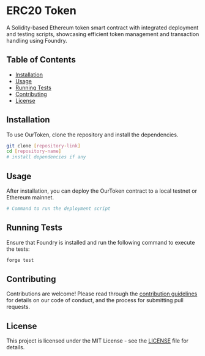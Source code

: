 # ERC20 Token

A Solidity-based Ethereum token smart contract with integrated deployment and testing scripts, showcasing efficient token management and transaction handling using Foundry.

## Table of Contents

- [Installation](#installation)
- [Usage](#usage)
- [Running Tests](#running-tests)
- [Contributing](#contributing)
- [License](#license)

## Installation

To use OurToken, clone the repository and install the dependencies.

```bash
git clone [repository-link]
cd [repository-name]
# install dependencies if any
```

## Usage

After installation, you can deploy the OurToken contract to a local testnet or Ethereum mainnet.

```bash
# Command to run the deployment script
```

## Running Tests

Ensure that Foundry is installed and run the following command to execute the tests:

```bash
forge test
```

## Contributing

Contributions are welcome! Please read through the [contribution guidelines](CONTRIBUTION_GUIDELINES_LINK) for details on our code of conduct, and the process for submitting pull requests.

## License

This project is licensed under the MIT License - see the [LICENSE](LICENSE_LINK) file for details.
